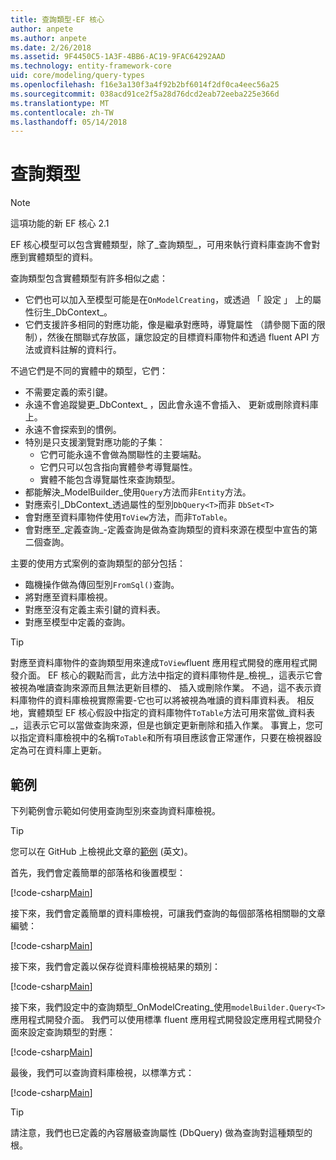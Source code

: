 ```yaml
---
title: 查詢類型-EF 核心
author: anpete
ms.author: anpete
ms.date: 2/26/2018
ms.assetid: 9F4450C5-1A3F-4BB6-AC19-9FAC64292AAD
ms.technology: entity-framework-core
uid: core/modeling/query-types
ms.openlocfilehash: f16e3a130f3a4f92b2bf6014f2df0ca4eec56a25
ms.sourcegitcommit: 038acd91ce2f5a28d76dcd2eab72eeba225e366d
ms.translationtype: MT
ms.contentlocale: zh-TW
ms.lasthandoff: 05/14/2018
---
```

# <a name="query-types"></a>查詢類型
> [!NOTE]
> 這項功能的新 EF 核心 2.1

EF 核心模型可以包含實體類型，除了_查詢類型_，可用來執行資料庫查詢不會對應到實體類型的資料。

查詢類型包含實體類型有許多相似之處：

- 它們也可以加入至模型可能是在`OnModelCreating`，或透過 「 設定 」 上的屬性衍生_DbContext_。
- 它們支援許多相同的對應功能，像是繼承對應時，導覽屬性 （請參閱下面的限制），然後在關聯式存放區，讓您設定的目標資料庫物件和透過 fluent API 方法或資料註解的資料行。

不過它們是不同的實體中的類型，它們：

- 不需要定義的索引鍵。
- 永遠不會追蹤變更_DbContext_ ，因此會永遠不會插入、 更新或刪除資料庫上。
- 永遠不會探索到的慣例。
- 特別是只支援瀏覽對應功能的子集：
  - 它們可能永遠不會做為關聯性的主要端點。
  - 它們只可以包含指向實體參考導覽屬性。
  - 實體不能包含導覽屬性來查詢類型。
- 都能解決_ModelBuilder_使用`Query`方法而非`Entity`方法。
- 對應索引_DbContext_透過屬性的型別`DbQuery<T>`而非 `DbSet<T>`
- 會對應至資料庫物件使用`ToView`方法，而非`ToTable`。
- 會對應至_定義查詢_-定義查詢是做為查詢類型的資料來源在模型中宣告的第二個查詢。

主要的使用方式案例的查詢類型的部分包括：

- 臨機操作做為傳回型別`FromSql()`查詢。
- 將對應至資料庫檢視。
- 對應至沒有定義主索引鍵的資料表。
- 對應至模型中定義的查詢。

> [!TIP]
> 對應至資料庫物件的查詢類型用來達成`ToView`fluent 應用程式開發的應用程式開發介面。 EF 核心的觀點而言，此方法中指定的資料庫物件是_檢視_，這表示它會被視為唯讀查詢來源而且無法更新目標的、 插入或刪除作業。 不過，這不表示資料庫物件的資料庫檢視實際需要-它也可以將被視為唯讀的資料庫資料表。 相反地，實體類型 EF 核心假設中指定的資料庫物件`ToTable`方法可用來當做_資料表_，這表示它可以當做查詢來源，但是也鎖定更新刪除和插入作業。 事實上，您可以指定資料庫檢視中的名稱`ToTable`和所有項目應該會正常運作，只要在檢視器設定為可在資料庫上更新。

## <a name="example"></a>範例

下列範例會示範如何使用查詢型別來查詢資料庫檢視。

> [!TIP]
> 您可以在 GitHub 上檢視此文章的[範例](https://github.com/aspnet/EntityFrameworkCore/tree/dev/samples/QueryTypes) \(英文\)。

首先，我們會定義簡單的部落格和後置模型：

[!code-csharp[Main](../../../efcore-dev/samples/QueryTypes/Program.cs#Entities)]

接下來，我們會定義簡單的資料庫檢視，可讓我們查詢的每個部落格相關聯的文章編號：

[!code-csharp[Main](../../../efcore-dev/samples/QueryTypes/Program.cs#View)]

接下來，我們會定義以保存從資料庫檢視結果的類別：

[!code-csharp[Main](../../../efcore-dev/samples/QueryTypes/Program.cs#QueryType)]

接下來，我們設定中的查詢類型_OnModelCreating_使用`modelBuilder.Query<T>`應用程式開發介面。
我們可以使用標準 fluent 應用程式開發設定應用程式開發介面來設定查詢類型的對應：

[!code-csharp[Main](../../../efcore-dev/samples/QueryTypes/Program.cs#Configuration)]

最後，我們可以查詢資料庫檢視，以標準方式：

[!code-csharp[Main](../../../efcore-dev/samples/QueryTypes/Program.cs#Query)]

> [!TIP]
> 請注意，我們也已定義的內容層級查詢屬性 (DbQuery) 做為查詢對這種類型的根。
